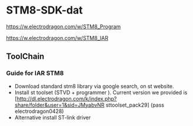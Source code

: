 
# STM8-SDK-dat

https://w.electrodragon.com/w/STM8_Program

https://w.electrodragon.com/w/STM8_IAR

## ToolChain 

### Guide for IAR STM8 

* Download standard stm8 library via google search, on st website.
* Install st toolset (STVD + programmer ). Current version we provided is [http://dl.electrodragon.com/k/index.php?share/folder&user=1&sid=JMyabvNR sttoolset_pack29] (pass electrodragon0428)
* Alternative install ST-link driver

